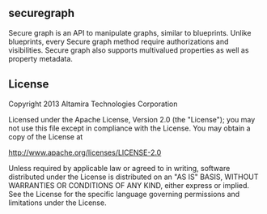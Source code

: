
securegraph
-----------

Secure graph is an API to manipulate graphs, similar to blueprints. Unlike
blueprints, every Secure graph method require authorizations and visibilities.
Secure graph also supports multivalued properties as well as property metadata.

License
-------

Copyright 2013 Altamira Technologies Corporation

Licensed under the Apache License, Version 2.0 (the "License");
you may not use this file except in compliance with the License.
You may obtain a copy of the License at

   http://www.apache.org/licenses/LICENSE-2.0

Unless required by applicable law or agreed to in writing, software
distributed under the License is distributed on an "AS IS" BASIS,
WITHOUT WARRANTIES OR CONDITIONS OF ANY KIND, either express or implied.
See the License for the specific language governing permissions and
limitations under the License.

